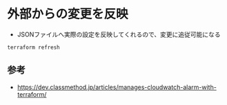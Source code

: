 # 外部からの変更を反映
- JSONファイルへ実際の設定を反映してくれるので、変更に追従可能になる
```
terraform refresh
```

## 参考
- https://dev.classmethod.jp/articles/manages-cloudwatch-alarm-with-terraform/
